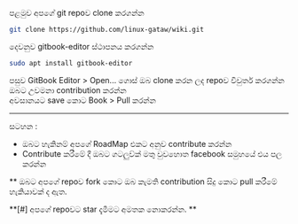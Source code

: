 පළමුව අපගේ git repoව clone කරගන්න

```bash
git clone https://github.com/linux-gataw/wiki.git
```

දෙවනුව gitbook-editor ස්ථාපනය කරගන්න

```bash
sudo apt install gitbook-editor
```

පසුව GitBook Editor &gt; Open... ගොස් ඔබ clone කරන ලද repoව විවුර්ත කරගන්න  
ඔබට උවමනා contribution කරන්න  
අවසානයට save කොට Book &gt; Pull කරන්න

---

සටහන :

* ඔබට හැකිනම් අපගේ RoadMap එකට අනුව contribute කරන්න 
* Contribute කරීමේ දී ඔබට ගටලුව්ක් මතු වුවහොත facebook සමුහයේ එය පල කරන්න  

\*\* ඔබට අපගේ repoව fork කොට ඔබ කැමති contribution සිදු කොට pull කරීමේ හැකියාවක් ද ඇත.

**\[\#\]  අපගේ repoවට star දැමීමට අමතක නොකරන්න.  **

